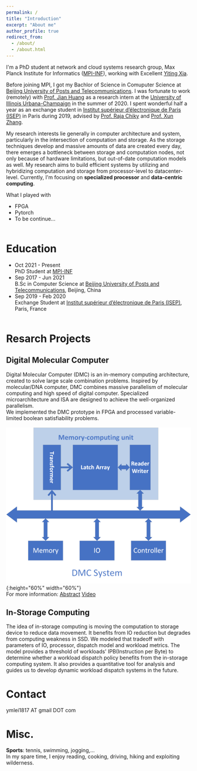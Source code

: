 ```yaml
---
permalink: /
title: "Introduction"
excerpt: "About me"
author_profile: true
redirect_from: 
  - /about/
  - /about.html
---
```


I'm a PhD student at network and cloud systems research group, Max Planck Institute for Informatics ([MPI-INF](https://www.mpi-inf.mpg.de/home)), working with Excellent [Yiting Xia](https://sites.google.com/view/yitingxia/home?authuser=0).

Before joining MPI, I got my Bachlor of Science in Comuputer Science at [Beijing University of Posts and Telecommunications](https://en.wikipedia.org/wiki/Beijing_University_of_Posts_and_Telecommunications). I was fortunate to work (remotely) with [Prof. Jian Huang](http://jianh.web.engr.illinois.edu/) as a research intern at the [University of Illinois Urbana-Champaign](https://illinois.edu/) in the summer of 2020. I spent wonderful half a year as an exchange student in [Institut supérieur d’électronique de Paris (ISEP)](https://en.isep.fr/) in Paris during 2019, advised by [Prof. Raja Chiky](http://perso.isep.fr/rchiky/) and [Prof. Xun Zhang](http://zhangxun.free.fr/).

My research interests lie generally in computer architecture and system, particularly in the intersection of computation and storage. As the storage techniques develop and massive amounts of data are created every day, there emerges a bottleneck between storage and computation nodes, not only because of hardware limitations, but out-of-date computation models as well. My research aims to build efficient systems by utilizing and hybridizing computation and storage from processor-level to datacenter-level. Currently, I'm focusing on **specialized processor** and **data-centric computing**.

What I played with
* FPGA
* Pytorch
* To be continue...
<br><br>

Education
======
* Oct 2021 - Present<br>PhD Student at [MPI-INF](https://www.mpi-inf.mpg.de/home)
* Sep 2017 - Jun 2021<br>B.Sc in Computer Science at [Beijing University of Posts and Telecommunications](https://en.wikipedia.org/wiki/Beijing_University_of_Posts_and_Telecommunications), Beijing, China
* Sep 2019 - Feb 2020<br>Exchange Student at [Institut supérieur d’électronique de Paris (ISEP)](https://en.isep.fr/), Paris, France<br><br>

Resarch Projects
======

Digital Molecular Computer
------
Digital Molecular Computer (DMC) is an in-memory computing architecture, created to solve large scale combination problems. Inspired by molecular/DNA computer, DMC combines massive parallelism of molecular computing and high speed of digital computer. Specialized microarchitecture and ISA are designed to achieve the well-organized parallelism.<br>
We implemented the DMC prototype in FPGA and processed variable-limited boolean satisfiability problems.
<br><br>
![system](../images/system.png){:height="60%" width="60%"}
<br>
For more information: [Abstract](../files/abstract2.pdf) [Video](https://www.youtube.com/watch?v=QWBxIEiYPYo)


In-Storage Computing
------
The idea of in-storage computing is moving the computation to storage device to reduce data movement. It benefits from IO reduction but degrades from computing weakness in SSD. We modeled that tradeoff with parameters of IO, processor, dispatch model and workload metrics. The model provides a threshold of workloads' IPB(Instruction per Byte) to determine whether a workload dispatch policy benefits from the in-storage computing system. It also provides a quantitative tool for analysis and guides us to develop dynamic workload dispatch systems in the future.<br>

Contact
======
ymlei1817 AT gmail DOT com<br>

Misc.
======
 **Sports**: tennis, swimming, jogging,...<br>
 In my spare time, I enjoy reading, cooking, driving, hiking and exploiting wilderness.
<br><br>
<div>
<script type="text/javascript" id="clustrmaps" src="//cdn.clustrmaps.com/map_v2.js?cl=ffffff&w=400&t=n&d=TkK2eJ11m3O6vUTwz881CpCP86xJPuA0Mgpse9p16bE"></script>
 </div>
